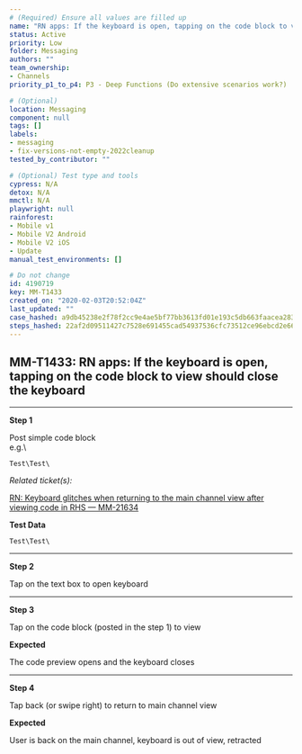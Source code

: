 ```yaml
---
# (Required) Ensure all values are filled up
name: "RN apps: If the keyboard is open, tapping on the code block to view should close the keyboard"
status: Active
priority: Low
folder: Messaging
authors: ""
team_ownership: 
- Channels
priority_p1_to_p4: P3 - Deep Functions (Do extensive scenarios work?)

# (Optional)
location: Messaging
component: null
tags: []
labels: 
- messaging
- fix-versions-not-empty-2022cleanup
tested_by_contributor: ""

# (Optional) Test type and tools
cypress: N/A
detox: N/A
mmctl: N/A
playwright: null
rainforest: 
- Mobile v1
- Mobile V2 Android
- Mobile V2 iOS
- Update
manual_test_environments: []

# Do not change
id: 4190719
key: MM-T1433
created_on: "2020-02-03T20:52:04Z"
last_updated: ""
case_hashed: a9db45238e2f78f2cc9e4ae5bf77bb3613fd01e193c5db663faacea283d1517440938e458adb4e5fbb548566aff115b5
steps_hashed: 22af2d09511427c7528e691455cad54937536cfc73512ce96ebcd2e66d77e72ccda0b89423291c9e48842c8c7dcc0fe2
---
```


<!-- (Auto-generated) Based on frontmatter's "key" and "name" -->

## MM-T1433: RN apps: If the keyboard is open, tapping on the code block to view should close the keyboard

---

**Step 1**

Post simple code block\
e.g.\\

```
Test\Test\
```

_Related ticket(s):_

[RN: Keyboard glitches when returning to the main channel view after viewing code in RHS — MM-21634](http://mmthttps%3A//mattermost.atlassian.net/browse/MM-21634)

**Test Data**

```
Test\Test\
```

---

**Step 2**

Tap on the text box to open keyboard

---

**Step 3**

Tap on the code block (posted in the step 1) to view

**Expected**

The code preview opens and the keyboard closes

---

**Step 4**

Tap back (or swipe right) to return to main channel view

**Expected**

User is back on the main channel, keyboard is out of view, retracted
